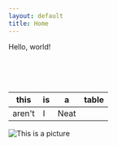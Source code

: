 ```yaml
---
layout: default
title: Home
---
```


Hello, world!

<br>
<br>
<br>

|this|is|a|table|
|---|---|---|---|
|aren't|I|Neat| |

![This is a picture](images/create-new-file-button.png "San Juan Mountains")
